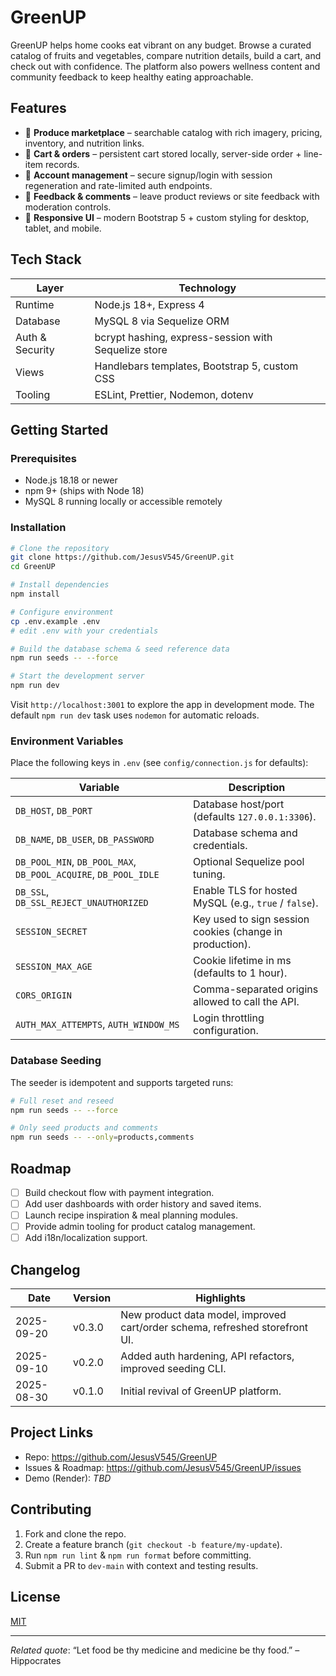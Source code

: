 ﻿# GreenUP

GreenUP helps home cooks eat vibrant on any budget. Browse a curated catalog of fruits and vegetables, compare nutrition details, build a cart, and check out with confidence. The platform also powers wellness content and community feedback to keep healthy eating approachable.

## Features

- 🛒 **Produce marketplace** – searchable catalog with rich imagery, pricing, inventory, and nutrition links.
- 🧾 **Cart & orders** – persistent cart stored locally, server-side order + line-item records.
- 🔐 **Account management** – secure signup/login with session regeneration and rate-limited auth endpoints.
- 💬 **Feedback & comments** – leave product reviews or site feedback with moderation controls.
- 📱 **Responsive UI** – modern Bootstrap 5 + custom styling for desktop, tablet, and mobile.

## Tech Stack

| Layer           | Technology                                           |
| --------------- | ---------------------------------------------------- |
| Runtime         | Node.js 18+, Express 4                               |
| Database        | MySQL 8 via Sequelize ORM                            |
| Auth & Security | bcrypt hashing, express-session with Sequelize store |
| Views           | Handlebars templates, Bootstrap 5, custom CSS        |
| Tooling         | ESLint, Prettier, Nodemon, dotenv                    |

## Getting Started

### Prerequisites

- Node.js 18.18 or newer
- npm 9+ (ships with Node 18)
- MySQL 8 running locally or accessible remotely

### Installation

```bash
# Clone the repository
git clone https://github.com/JesusV545/GreenUP.git
cd GreenUP

# Install dependencies
npm install

# Configure environment
cp .env.example .env
# edit .env with your credentials

# Build the database schema & seed reference data
npm run seeds -- --force

# Start the development server
npm run dev
```

Visit `http://localhost:3001` to explore the app in development mode. The default `npm run dev` task uses `nodemon` for automatic reloads.

### Environment Variables

Place the following keys in `.env` (see `config/connection.js` for defaults):

| Variable                                                        | Description                                              |
| --------------------------------------------------------------- | -------------------------------------------------------- |
| `DB_HOST`, `DB_PORT`                                            | Database host/port (defaults `127.0.0.1:3306`).          |
| `DB_NAME`, `DB_USER`, `DB_PASSWORD`                             | Database schema and credentials.                         |
| `DB_POOL_MIN`, `DB_POOL_MAX`, `DB_POOL_ACQUIRE`, `DB_POOL_IDLE` | Optional Sequelize pool tuning.                          |
| `DB_SSL`, `DB_SSL_REJECT_UNAUTHORIZED`                          | Enable TLS for hosted MySQL (e.g., `true` / `false`).    |
| `SESSION_SECRET`                                                | Key used to sign session cookies (change in production). |
| `SESSION_MAX_AGE`                                               | Cookie lifetime in ms (defaults to 1 hour).              |
| `CORS_ORIGIN`                                                   | Comma-separated origins allowed to call the API.         |
| `AUTH_MAX_ATTEMPTS`, `AUTH_WINDOW_MS`                           | Login throttling configuration.                          |

### Database Seeding

The seeder is idempotent and supports targeted runs:

```bash
# Full reset and reseed
npm run seeds -- --force

# Only seed products and comments
npm run seeds -- --only=products,comments
```

## Roadmap

- [ ] Build checkout flow with payment integration.
- [ ] Add user dashboards with order history and saved items.
- [ ] Launch recipe inspiration & meal planning modules.
- [ ] Provide admin tooling for product catalog management.
- [ ] Add i18n/localization support.

## Changelog

| Date       | Version | Highlights                                                                   |
| ---------- | ------- | ---------------------------------------------------------------------------- |
| 2025-09-20 | v0.3.0  | New product data model, improved cart/order schema, refreshed storefront UI. |
| 2025-09-10 | v0.2.0  | Added auth hardening, API refactors, improved seeding CLI.                   |
| 2025-08-30 | v0.1.0  | Initial revival of GreenUP platform.                                         |

## Project Links

- Repo: https://github.com/JesusV545/GreenUP
- Issues & Roadmap: https://github.com/JesusV545/GreenUP/issues
- Demo (Render): _TBD_

## Contributing

1. Fork and clone the repo.
2. Create a feature branch (`git checkout -b feature/my-update`).
3. Run `npm run lint` & `npm run format` before committing.
4. Submit a PR to `dev-main` with context and testing results.

## License

[MIT](https://opensource.org/licenses/MIT)

---

_Related quote_: “Let food be thy medicine and medicine be thy food.” – Hippocrates
